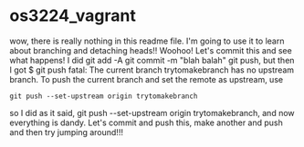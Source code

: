 # os3224_vagrant

wow, there is really nothing in this readme file. 
I'm going to use it to learn about branching and detaching heads!!
Woohoo! Let's commit this and see what happens!
I did 
git add -A
git commit -m "blah balah"
git push,
 but then I got
 $ git push
fatal: The current branch trytomakebranch has no upstream branch.
To push the current branch and set the remote as upstream, use

    git push --set-upstream origin trytomakebranch
so I did  as it said,
git push --set-upstream origin trytomakebranch,
 and now everything is dandy.
 Let's commit and push this, make another and push and then try jumping around!!!